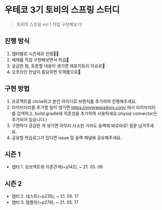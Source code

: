 # 우테코 3기 토비의 스프링 스터디

> 토비의 스프링 vol 1 직접 구현해보기!

## 진행 방식
1. 챕터별로 시즌제로 진행🤸‍♂️
2. 예제를 직접 구현해보면서 학습🚀
3. 궁금한 점, 토론할 내용이 생기면 레포지토리 이슈로📃
4. 오프라인 만남이 필요하면 트랙룸으로🎏

## 구현 방법
1. 프로젝트를 clone하고 본인 아이디로 브랜치를 추가하여 진행해주세요.
2. 라이브러리를 추가할 일이 생기면 https://mvnrepository.com/ 에서 라이브러리를 검색하고, build.gradle에 의존성을 추가하여 사용하세요.(mysql connector은 추가되어 있습니다.)
3. 구현하다 궁금한 게 생기면 아무리 사소한 거라도 슬랙에 바로바로! 질문 남겨주세요.
4. 공유할 학습로그가 있다면 issue 및 슬랙 채널에 공유해주세요. 

## 시즌 1
- 챕터 1. 오브젝트와 의존관계(~p142), ~ 21. 05. 09
## 시즌 2
- 챕터 2. 테스트(~p235), ~ 21. 05. 17
- 챕터 3. 템플릿(~p278), ~ 21. 05. 17
